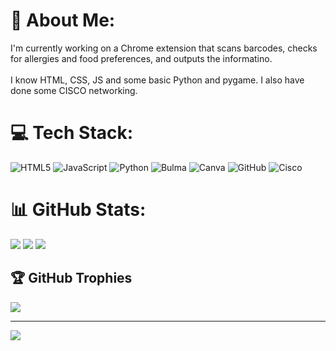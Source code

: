 # 💫 About Me:
I'm currently working on a Chrome extension that scans barcodes, checks for allergies and food preferences, and outputs the informatino.<br><br>I know HTML, CSS, JS and some basic Python and pygame. I also have done some CISCO networking. 


# 💻 Tech Stack:
![HTML5](https://img.shields.io/badge/html5-%23E34F26.svg?style=for-the-badge&logo=html5&logoColor=white) ![JavaScript](https://img.shields.io/badge/javascript-%23323330.svg?style=for-the-badge&logo=javascript&logoColor=%23F7DF1E) ![Python](https://img.shields.io/badge/python-3670A0?style=for-the-badge&logo=python&logoColor=ffdd54) ![Bulma](https://img.shields.io/badge/bulma-00D0B1?style=for-the-badge&logo=bulma&logoColor=white) ![Canva](https://img.shields.io/badge/Canva-%2300C4CC.svg?style=for-the-badge&logo=Canva&logoColor=white) ![GitHub](https://img.shields.io/badge/github-%23121011.svg?style=for-the-badge&logo=github&logoColor=white) ![Cisco](https://img.shields.io/badge/cisco-%23049fd9.svg?style=for-the-badge&logo=cisco&logoColor=black)
# 📊 GitHub Stats:
![](https://github-readme-stats.vercel.app/api?username=Will-Georges&theme=dark&hide_border=false&include_all_commits=true&count_private=true)
![](https://github-readme-streak-stats.herokuapp.com/?user=Will-Georges&theme=dark&hide_border=false)
![](https://github-readme-stats.vercel.app/api/top-langs/?username=Will-Georges&theme=dark&hide_border=false&include_all_commits=true&count_private=true&layout=compact)

## 🏆 GitHub Trophies
![](https://github-profile-trophy.vercel.app/?username=Will-Georges&theme=radical&no-frame=false&no-bg=false&margin-w=4)

---
[![](https://visitcount.itsvg.in/api?id=Will-Georges&icon=0&color=3)](https://visitcount.itsvg.in)
